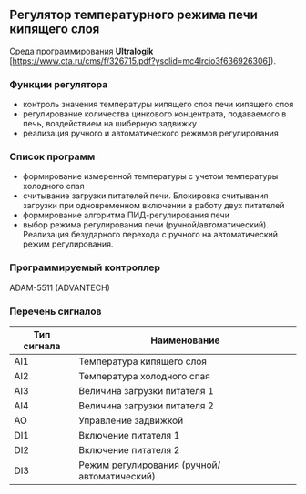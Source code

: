 ## Регулятор температурного режима печи кипящего слоя

Среда программирования **Ultralogik** [https://www.cta.ru/cms/f/326715.pdf?ysclid=mc4lrcio3f636926306]).

### **Функции регулятора**
- контроль значения температуры кипящего слоя печи кипящего слоя
- регулирование количества цинкового концентрата, подаваемого в печь, воздействием на шиберную задвижку
- реализация ручного и автоматического режимов регулирования

### **Список программ**
- формирование измеренной температуры с учетом температуры холодного спая
- считывание загрузки питателей печи. Блокировка считывания загрузки при одновременном включении в работу двух питателей
- формирование алгоритма ПИД-регулирования печи
- выбор режима регулирования печи (ручной/автоматический). Реализация безударного перехода с ручного на автоматический режим регулирования.

### **Программируемый контроллер**
ADAM-5511 (ADVANTECH)

### **Перечень сигналов** 
| Тип сигнала | Наименование |
| -- | -- |
| AI1 | Температура кипящего слоя |
| AI2 | Температура холодного спая |
| AI3 | Величина загрузки питателя 1 |
| AI4 | Величина загрузки питателя 2 |
| AO | Управление задвижкой |
| DI1	| Включение питателя 1 |
| DI2| 	Включение питателя 2 |
| DI3	| Режим регулирования (ручной/автоматический) |
